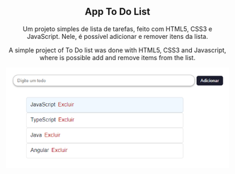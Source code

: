 # <h2 align="center">App To Do List</h2>

<p align="center">Um projeto simples de lista de tarefas, feito com HTML5, CSS3 e JavaScript. Nele, é possível adicionar e remover itens da lista.</p>
<p align="center">A simple project of To Do list was done with HTML5, CSS3 and Javascript, where is possible add and remove items from the list.</p>

![img-app](https://github.com/dev-mariana/app-todo/blob/master/app.PNG "app")
